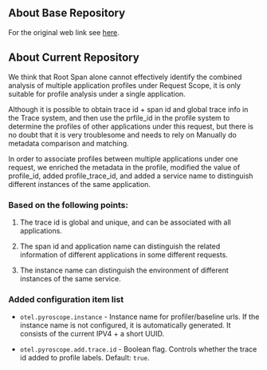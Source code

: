 
## About Base Repository

For the original web link see [here](https://github.com/pyroscope-io/otel-profiling-java/blob/main/README.md).

## About Current Repository

We think that Root Span alone cannot effectively identify the combined analysis of multiple application profiles under Request Scope, it is only suitable for profile analysis under a single application.

Although it is possible to obtain trace id + span id and global trace info in the Trace system, and then use the prfile_id in the profile system to determine the profiles of other applications under this request, but there is no doubt that it is very troublesome and needs to rely on Manually do metadata comparison and matching.

In order to associate profiles between multiple applications under one request, we enriched the metadata in the profile, modified the value of profile_id, added profile_trace_id, and added a service name to distinguish different instances of the same application.


### Based on the following points:

1. The trace id is global and unique, and can be associated with all applications.

2. The span id and application name can distinguish the related information of different applications in some different requests.

3. The instance name can distinguish the environment of different instances of the same service.


### Added configuration item list

- `otel.pyroscope.instance` - Instance name for profiler/baseline urls. If the instance name is not configured, it is automatically generated. It consists of the current IPV4 + a short UUID.

- `otel.pyroscope.add.trace.id` - Boolean flag. Controls whether the trace id added to profile labels. Default: `true`.

